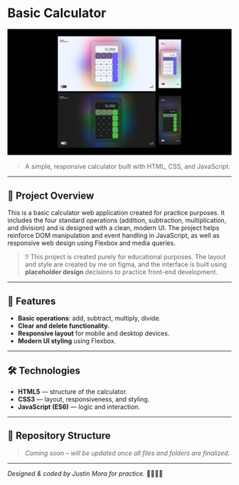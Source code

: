 # Basic Calculator
![Calculator Preview](Mycalculator-preview.jpg)

> A simple, responsive calculator built with HTML, CSS, and JavaScript.

---

## 📖 Project Overview

This is a basic calculator web application created for practice purposes. It includes the four standard operations (addition, subtraction, multiplication, and division) and is designed with a clean, modern UI. The project helps reinforce DOM manipulation and event handling in JavaScript, as well as responsive web design using Flexbox and media queries.

> ‼️ This project is created purely for educational purposes. The layout and style are created by me on figma, and the interface is built using **placeholder design** decisions to practice front-end development.

---

## 🚀 Features

- **Basic operations**: add, subtract, multiply, divide.
- **Clear and delete functionality.**
- **Responsive layout** for mobile and desktop devices.
- **Modern UI styling** using Flexbox.

---

## 🛠️ Technologies

- **HTML5** — structure of the calculator.
- **CSS3** — layout, responsiveness, and styling.
- **JavaScript (ES6)** — logic and interaction.

---

## 📂 Repository Structure

> *Coming soon – will be updated once all files and folders are finalized.*

---

_Designed & coded by Justin Mora for practice._ 💚👨🏻‍💻